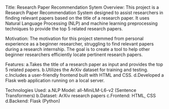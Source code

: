  Title: Research Paper Recommendation Sytem
 Overview:
 This project is a Research Paper Recommendation System designed to assist researchers in finding 
 relevant papers based on the title of a research paper. It uses Natural Language Processing (NLP) 
 and machine learning preprocessing techniques to provide the top 5 related research papers.

 Motivation:
 The motivation for this project stemmed from personal experience as a beginner researcher, 
 struggling to find relevant papers during a research internship. The goal is to create a tool to 
 help other beginner researchers efficiently locate pertinent research papers.

 Features:
 a.Takes the title of a research paper as input and provides the top 5 related papers.
 b.Utilizes the ArXiv dataset for training and testing.
 c.Includes a user-friendly frontend built with HTML and CSS.
 d.Developed a Flask web application running on a local server.
 
 Technologies Used:
 a.NLP Model: all-MiniLM-L6-v2 (Sentence Transformers)
 b.Dataset: ArXiv research papers
 c.Frontend: HTML, CSS
 d.Backend: Flask (Python)

 
 
 
